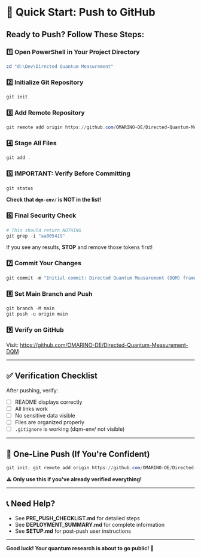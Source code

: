 # 🚀 Quick Start: Push to GitHub

## Ready to Push? Follow These Steps:

### 1️⃣ Open PowerShell in Your Project Directory

```powershell
cd "d:\Dev\Directed Quantum Measurement"
```

### 2️⃣ Initialize Git Repository

```powershell
git init
```

### 3️⃣ Add Remote Repository

```powershell
git remote add origin https://github.com/OMARINO-DE/Directed-Quantum-Measurement-DQM.git
```

### 4️⃣ Stage All Files

```powershell
git add .
```

### 5️⃣ **IMPORTANT: Verify Before Committing**

```powershell
git status
```

**Check that `dqm-env/` is NOT in the list!**

### 6️⃣ Final Security Check

```powershell
# This should return NOTHING
git grep -i "aa005419"
```

If you see any results, **STOP** and remove those tokens first!

### 7️⃣ Commit Your Changes

```powershell
git commit -m "Initial commit: Directed Quantum Measurement (DQM) framework by Omar Zaror"
```

### 8️⃣ Set Main Branch and Push

```powershell
git branch -M main
git push -u origin main
```

### 9️⃣ Verify on GitHub

Visit: https://github.com/OMARINO-DE/Directed-Quantum-Measurement-DQM

---

## ✅ Verification Checklist

After pushing, verify:
- [ ] README displays correctly
- [ ] All links work
- [ ] No sensitive data visible
- [ ] Files are organized properly
- [ ] `.gitignore` is working (dqm-env/ not visible)

---

## 🎯 One-Line Push (If You're Confident)

```powershell
git init; git remote add origin https://github.com/OMARINO-DE/Directed-Quantum-Measurement-DQM.git; git add .; git commit -m "Initial commit: DQM framework by Omar Zaror"; git branch -M main; git push -u origin main
```

**⚠️ Only use this if you've already verified everything!**

---

## 📞 Need Help?

- See **PRE_PUSH_CHECKLIST.md** for detailed steps
- See **DEPLOYMENT_SUMMARY.md** for complete information
- See **SETUP.md** for post-push user instructions

---

**Good luck! Your quantum research is about to go public! 🎉**
